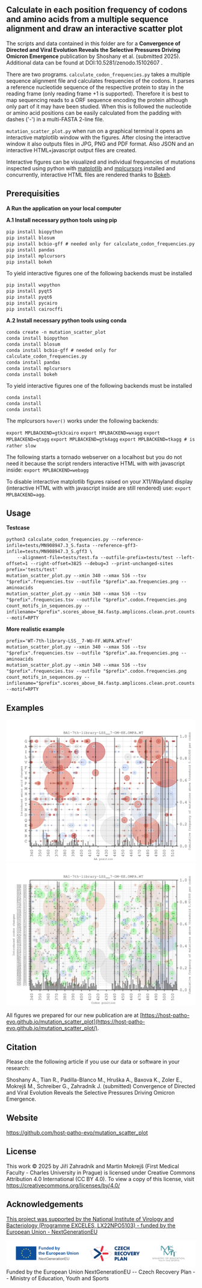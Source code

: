 ## Calculate in each position frequency of codons and amino acids from a multiple sequence alignment and draw an interactive scatter plot

The scripts and data contained in this folder are for a **Convergence of Directed and Viral Evolution Reveals the Selective Pressures Driving Omicron Emergence** publication by Shoshany et al. (submitted 2025). Additional data can be found at DOI:10.5281/zenodo.15102607 .

There are two programs.
`calculate_codon_frequencies.py` takes a multiple sequence alignment file and calculates frequencies of the codons. It parses a reference nucleotide sequence of the respective protein to stay in the reading frame (only reading frame +1 is supported). Therefore it is best to map sequencing reads to a ORF sequence encoding the protein although only part of it may have been studied. When this is followed the nucleotide or amino acid positions can be easily calculated from the padding with dashes ('-') in a multi-FASTA 2-line file.

`mutation_scatter_plot.py` when run on a graphical terminal it opens an interactive matplotlib window with the figures. After closing the interactive window it also outputs files in JPG, PNG and PDF format. Also JSON and an interactive HTML+javascript output files are created.

Interactive figures can be visualized and individual frequencies of mutations inspected using python with [matplotlib](https://matplotlib.org/) and [mplcursors](https://pypi.org/project/mplcursors/) installed and concurrently, interactive HTML files are rendered thanks to [Bokeh](https://bokeh.org/).


## Prerequisities

**A Run the application on your local computer**

**A.1 Install necessary python tools using pip**

```
pip install biopython
pip install blosum
pip install bcbio-gff # needed only for calculate_codon_frequencies.py
pip install pandas
pip install mplcursors
pip install bokeh
```

To yield interactive figures one of the following backends must be installed

```
pip install wxpython
pip install pyqt5
pip install pyqt6
pip install pycairo
pip install cairocffi
```

**A.2 Install necessary python tools using conda**

```
conda create -n mutation_scatter_plot
conda install biopython
conda install blosum
conda install bcbio-gff # needed only for calculate_codon_frequencies.py
conda install pandas
conda install mplcursors
conda install bokeh
```

To yield interactive figures one of the following backends must be installed

```
conda install 
conda install 
conda install 
```


The mplcursors `hover()` works under the following backends:

`export MPLBACKEND=gtk3cairo`
`export MPLBACKEND=wxagg`
`export MPLBACKEND=qtagg`
`export MPLBACKEND=gtk4agg`
`export MPLBACKEND=tkagg # is rather slow`

The following starts a tornado webserver on a localhost but you do not need it because the script renders interactive HTML with with javascript inside:
`export MPLBACKEND=webagg`


To disable interactive matplotlib figures raised on your X11/Wayland display (interactive HTML with with javascript inside are still rendered) use:
`export MPLBACKEND=agg`.


## Usage


**Testcase**
```
python3 calculate_codon_frequencies.py --reference-infile=tests/MN908947.3_S.fasta --reference-gff3-infile=tests/MN908947.3_S.gff3 \
    --alignment-file=tests/test.fa --outfile-prefix=tests/test --left-offset=1 --right-offset=3825 --debug=3 --print-unchanged-sites
prefix='tests/test'
mutation_scatter_plot.py --xmin 340 --xmax 516 --tsv "$prefix".frequencies.tsv --outfile "$prefix".aa.frequencies.png --aminoacids
mutation_scatter_plot.py --xmin 340 --xmax 516 --tsv "$prefix".frequencies.tsv --outfile "$prefix".codon.frequencies.png
count_motifs_in_sequences.py --infilename="$prefix".scores_above_84.fastp.amplicons.clean.prot.counts.fasta --motif=RPTY
```

**More realistic example**
```
prefix='WT-7th-library-LSS__7-WU-FF.WUPA.WTref'
mutation_scatter_plot.py --xmin 340 --xmax 516 --tsv "$prefix".frequencies.tsv --outfile "$prefix".aa.frequencies.png --aminoacids
mutation_scatter_plot.py --xmin 340 --xmax 516 --tsv "$prefix".frequencies.tsv --outfile "$prefix".codon.frequencies.png
count_motifs_in_sequences.py --infilename="$prefix".scores_above_84.fastp.amplicons.clean.prot.counts.fasta --motif=RPTY
```

## Examples

![BA1-7th-library-LSS__7-OM-EE.OMPA.WTref.aa.frequencies.jpg](data/outputs/aa/jpg/BA1-7th-library-LSS__7-OM-EE.OMPA.WTref.aa.frequencies.jpg)
![BA1-7th-library-LSS__7-OM-EE.OMPA.WTref.codon.frequencies.jpg](data/outputs/codon/jpg/BA1-7th-library-LSS__7-OM-EE.OMPA.WTref.codon.frequencies.jpg)

All figures we prepared for our new publication are at [https://host-patho-evo.github.io/mutation_scatter_plot](https://host-patho-evo.github.io/mutation_scatter_plot/).


## Citation

Please cite the following article if you use our data or software in your research:

Shoshany A., Tian R., Padilla-Blanco M., Hruška A., Baxova K., Zoler E., Mokrejš M., Schreiber G., Zahradník J. (submitted) Convergence of Directed and Viral Evolution Reveals the Selective Pressures Driving Omicron Emergence.


## Website

https://github.com/host-patho-evo/mutation_scatter_plot


## License

This work © 2025 by Jiří Zahradník and Martin Mokrejš (First Medical Faculty - Charles University in Prague) is licensed under Creative Commons Attribution 4.0 International (CC BY 4.0). To view a copy of this license, visit https://creativecommons.org/licenses/by/4.0/


## Acknowledgements
[This project was supported by the National Institute of Virology and Bacteriology (Programme EXCELES, LX22NPO5103) - funded by the European Union - NextGenerationEU](https://nivb.cz/en/)

![logos/loga_hlavicka_colour_ENG.png](logos/loga_hlavicka_colour_ENG.png)Funded by the European Union NextGenerationEU -- Czech Recovery Plan -- Ministry of Education, Youth and Sports

